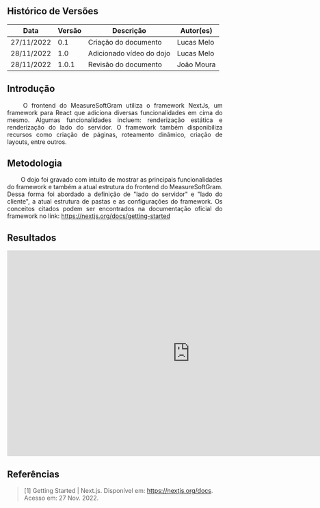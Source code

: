 ## Histórico de Versões

Data|Versão|Descrição|Autor(es)
-|-|-|-
27/11/2022|0.1| Criação do documento |Lucas Melo|
28/11/2022|1.0| Adicionado vídeo do dojo |Lucas Melo|
28/11/2022|1.0.1| Revisão do documento |João Moura|


## Introdução
<p align="justify">&emsp;&emsp;
O frontend do MeasureSoftGram utiliza o framework NextJs, um framework para React que adiciona diversas funcionalidades em cima do mesmo. Algumas funcionalidades incluem: renderização estática e renderização do lado do servidor. O framework também disponibiliza recursos como criação de páginas, roteamento dinâmico, criação de layouts, entre outros.
</p>

## Metodologia

<p align="justify">&emsp;&emsp;
O dojo foi gravado com intuito de mostrar as principais funcionalidades do framework e também a atual estrutura do frontend do MeasureSoftGram. Dessa forma foi abordado a definição de "lado do servidor" e "lado do cliente", a atual estrutura de pastas e as configurações do framework. Os conceitos citados podem ser encontrados na documentação oficial do framework no link: <a href="https://nextjs.org/docs/getting-started">https://nextjs.org/docs/getting-started</a>
</p>


## Resultados

<iframe width="853" height="480" src="https://www.youtube.com/embed/_oQX7Vkzyu8" title="dojoNext" frameborder="0" allow="accelerometer; autoplay; clipboard-write; encrypted-media; gyroscope; picture-in-picture" allowfullscreen></iframe>

## Referências

> [1] Getting Started | Next.js. Disponível em: <https://nextjs.org/docs>. Acesso em: 27 Nov. 2022.
